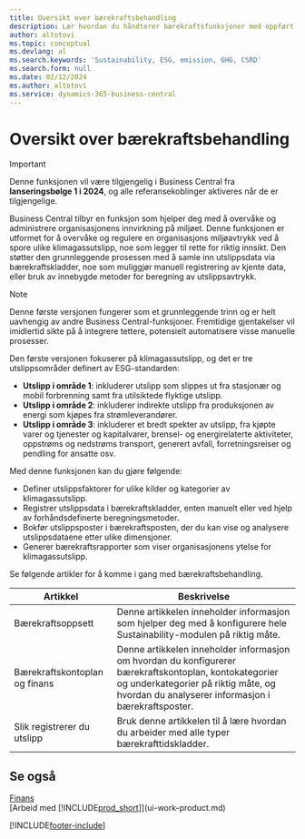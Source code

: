 ```yaml
---
title: Oversikt over bærekraftsbehandling
description: Lær hvordan du håndterer bærekraftsfunksjoner med oppført informasjon og ressurser.
author: altotovi
ms.topic: conceptual
ms.devlang: al
ms.search.keywords: 'Sustainability, ESG, emission, GHG, CSRD'
ms.search.form: null
ms.date: 02/12/2024
ms.author: altotovi
ms.service: dynamics-365-business-central
---
```


# Oversikt over bærekraftsbehandling

>[!IMPORTANT]
>Denne funksjonen vil være tilgjengelig i Business Central fra **lanseringsbølge 1 i 2024**, og alle referansekoblinger aktiveres når de er tilgjengelige.

Business Central tilbyr en funksjon som hjelper deg med å overvåke og administrere organisasjonens innvirkning på miljøet. Denne funksjonen er utformet for å overvåke og regulere en organisasjons miljøavtrykk ved å spore ulike klimagassutslipp, noe som legger til rette for riktig innsikt. Den støtter den grunnleggende prosessen med å samle inn utslippsdata via bærekraftskladder, noe som muliggjør manuell registrering av kjente data, eller bruk av innebygde metoder for beregning av utslippsavtrykk. 

>[!NOTE]
>Denne første versjonen fungerer som et grunnleggende trinn og er helt uavhengig av andre Business Central-funksjoner. Fremtidige gjentakelser vil imidlertid sikte på å integrere tettere, potensielt automatisere visse manuelle prosesser.

Den første versjonen fokuserer på klimagassutslipp, og det er tre utslippsområder definert av ESG-standarden:  

- **Utslipp i område 1**: inkluderer utslipp som slippes ut fra stasjonær og mobil forbrenning samt fra utilsiktede flyktige utslipp.  
- **Utslipp i område 2**: inkluderer indirekte utslipp fra produksjonen av energi som kjøpes fra strømleverandører.   
- **Utslipp i område 3**: inkluderer et bredt spekter av utslipp, fra kjøpte varer og tjenester og kapitalvarer, brensel- og energirelaterte aktiviteter, oppstrøms og nedstrøms transport, generert avfall, forretningsreiser og pendling for ansatte osv. 

Med denne funksjonen kan du gjøre følgende:   

- Definer utslippsfaktorer for ulike kilder og kategorier av klimagassutslipp. 
- Registrer utslippsdata i bærekraftskladder, enten manuelt eller ved hjelp av forhåndsdefinerte beregningsmetoder.  
- Bokfør utslippsposter i bærekraftsposten, der du kan vise og analysere utslippsdataene etter ulike dimensjoner. 
- Generer bærekraftsrapporter som viser organisasjonens ytelse for klimagassutslipp.

Se følgende artikler for å komme i gang med bærekraftsbehandling.  

|  Artikkel  |  Beskrivelse  |  
|--------|--------------| 
|Bærekraftsoppsett | Denne artikkelen inneholder informasjon som hjelper deg med å konfigurere hele Sustainability-modulen på riktig måte. |
|Bærekraftskontoplan og finans | Denne artikkelen inneholder informasjon om hvordan du konfigurerer bærekraftskontoplan, kontokategorier og underkategorier på riktig måte, og hvordan du analyserer informasjon i bærekraftsposter. |
|Slik registrerer du utslipp | Bruk denne artikkelen til å lære hvordan du arbeider med alle typer bærekrafttidskladder. |


## Se også  
[Finans](finance.md)    
[Arbeid med [!INCLUDE[prod_short](includes/prod_short.md)]](ui-work-product.md)


[!INCLUDE[footer-include](includes/footer-banner.md)]

